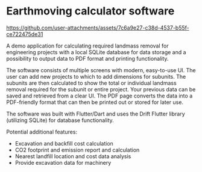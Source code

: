# Earthmoving calculator software

https://github.com/user-attachments/assets/7c6a9e27-c38d-4537-b55f-ce722475de31

A demo application for calculating required landmass removal for engineering projects with a local SQLite database for data storage and a possibility to output data to PDF format and printing functionality.

The software consists of multiple screens with modern, easy-to-use UI. The user can add new projects to which to add dimensions for subunits. The subunits are then calculated to show the total or individual landmass removal required for the subunit or entire project. Your previous data can be saved and retrieved from a clear UI. 
The PDF page converts the data into a PDF-friendly format that can then be printed out or stored for later use. 

The software was built with Flutter/Dart and uses the Drift Flutter library (utilizing SQLite) for database functionality. 

Potential additional features:
- Excavation and backfill cost calculation
- CO2 footprint and emission report and calculation
- Nearest landfill location and cost data analysis
- Provide excavation data for machinery 
